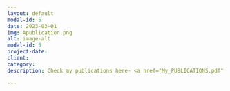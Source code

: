 ```yaml
---
layout: default
modal-id: 5
date: 2023-03-01
img: Apublication.png
alt: image-alt
modal-id: 5
project-date: 
client: 
category: 
description: Check my publications here- <a href="My_PUBLICATIONS.pdf" target= "_blank"</i> Link.</a>

---
```

